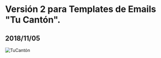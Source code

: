 # Versión 2 para Templates de Emails **"Tu Cantón"**.


## 2018/11/05

![TuCantón](https://s3.amazonaws.com/bucket-storage-tucanton/TUCANT%C3%93N_devs.png)



